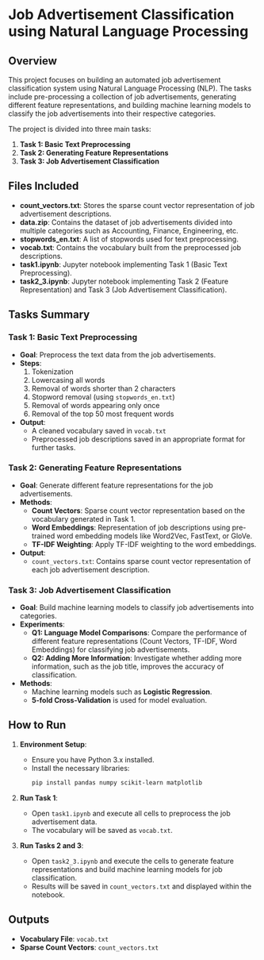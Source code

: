 # Job Advertisement Classification using Natural Language Processing

## Overview

This project focuses on building an automated job advertisement classification system using Natural Language Processing (NLP). The tasks include pre-processing a collection of job advertisements, generating different feature representations, and building machine learning models to classify the job advertisements into their respective categories.

The project is divided into three main tasks:

1. **Task 1: Basic Text Preprocessing**
2. **Task 2: Generating Feature Representations**
3. **Task 3: Job Advertisement Classification**

## Files Included

- **count_vectors.txt**: Stores the sparse count vector representation of job advertisement descriptions.
- **data.zip**: Contains the dataset of job advertisements divided into multiple categories such as Accounting, Finance, Engineering, etc.
- **stopwords_en.txt**: A list of stopwords used for text preprocessing.
- **vocab.txt**: Contains the vocabulary built from the preprocessed job descriptions.
- **task1.ipynb**: Jupyter notebook implementing Task 1 (Basic Text Preprocessing).
- **task2_3.ipynb**: Jupyter notebook implementing Task 2 (Feature Representation) and Task 3 (Job Advertisement Classification).

## Tasks Summary

### Task 1: Basic Text Preprocessing

- **Goal**: Preprocess the text data from the job advertisements.
- **Steps**:
  1. Tokenization
  2. Lowercasing all words
  3. Removal of words shorter than 2 characters
  4. Stopword removal (using `stopwords_en.txt`)
  5. Removal of words appearing only once
  6. Removal of the top 50 most frequent words
- **Output**: 
  - A cleaned vocabulary saved in `vocab.txt`
  - Preprocessed job descriptions saved in an appropriate format for further tasks.

### Task 2: Generating Feature Representations

- **Goal**: Generate different feature representations for the job advertisements.
- **Methods**:
  - **Count Vectors**: Sparse count vector representation based on the vocabulary generated in Task 1.
  - **Word Embeddings**: Representation of job descriptions using pre-trained word embedding models like Word2Vec, FastText, or GloVe.
  - **TF-IDF Weighting**: Apply TF-IDF weighting to the word embeddings.
- **Output**: 
  - `count_vectors.txt`: Contains sparse count vector representation of each job advertisement description.

### Task 3: Job Advertisement Classification

- **Goal**: Build machine learning models to classify job advertisements into categories.
- **Experiments**:
  - **Q1: Language Model Comparisons**: Compare the performance of different feature representations (Count Vectors, TF-IDF, Word Embeddings) for classifying job advertisements.
  - **Q2: Adding More Information**: Investigate whether adding more information, such as the job title, improves the accuracy of classification.
- **Methods**:
  - Machine learning models such as **Logistic Regression**.
  - **5-fold Cross-Validation** is used for model evaluation.
  
## How to Run

1. **Environment Setup**:
   - Ensure you have Python 3.x installed.
   - Install the necessary libraries:
     ```bash
     pip install pandas numpy scikit-learn matplotlib
     ```

2. **Run Task 1**:
   - Open `task1.ipynb` and execute all cells to preprocess the job advertisement data.
   - The vocabulary will be saved as `vocab.txt`.

3. **Run Tasks 2 and 3**:
   - Open `task2_3.ipynb` and execute the cells to generate feature representations and build machine learning models for job classification.
   - Results will be saved in `count_vectors.txt` and displayed within the notebook.

## Outputs

- **Vocabulary File**: `vocab.txt`
- **Sparse Count Vectors**: `count_vectors.txt`
